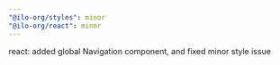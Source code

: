 ```yaml
---
"@ilo-org/styles": minor
"@ilo-org/react": minor
---
```


react: added global Navigation component, and fixed minor style issue
